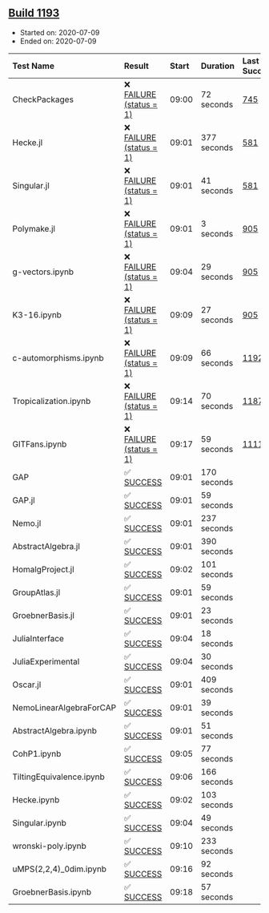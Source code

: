 ## [Build 1193](https://oscarci.mathematik.uni-kl.de/job/oscar-julia-1.4/1193/)

* Started on: 2020-07-09
* Ended on: 2020-07-09

| Test Name    | Result | Start | Duration | Last Success | First Failure |
|:-------------|:-------|:------|:---------|:-------------|:--------------|
| CheckPackages | ❌ [FAILURE (status = 1)](https://oscarci.mathematik.uni-kl.de/job/oscar-julia-1.4/1193/artifact/logs/build-1193/CheckPackages.log) | 09:00 | 72 seconds | [745](https://oscarci.mathematik.uni-kl.de/job/oscar-julia-1.4/745/) | [746](https://oscarci.mathematik.uni-kl.de/job/oscar-julia-1.4/746/) |
| Hecke.jl | ❌ [FAILURE (status = 1)](https://oscarci.mathematik.uni-kl.de/job/oscar-julia-1.4/1193/artifact/logs/build-1193/Hecke.jl.log) | 09:01 | 377 seconds | [581](https://oscarci.mathematik.uni-kl.de/job/oscar-julia-1.4/581/) | [582](https://oscarci.mathematik.uni-kl.de/job/oscar-julia-1.4/582/) |
| Singular.jl | ❌ [FAILURE (status = 1)](https://oscarci.mathematik.uni-kl.de/job/oscar-julia-1.4/1193/artifact/logs/build-1193/Singular.jl.log) | 09:01 | 41 seconds | [581](https://oscarci.mathematik.uni-kl.de/job/oscar-julia-1.4/581/) | [582](https://oscarci.mathematik.uni-kl.de/job/oscar-julia-1.4/582/) |
| Polymake.jl | ❌ [FAILURE (status = 1)](https://oscarci.mathematik.uni-kl.de/job/oscar-julia-1.4/1193/artifact/logs/build-1193/Polymake.jl.log) | 09:01 | 3 seconds | [905](https://oscarci.mathematik.uni-kl.de/job/oscar-julia-1.4/905/) | [907](https://oscarci.mathematik.uni-kl.de/job/oscar-julia-1.4/907/) |
| g-vectors.ipynb | ❌ [FAILURE (status = 1)](https://oscarci.mathematik.uni-kl.de/job/oscar-julia-1.4/1193/artifact/logs/build-1193/g-vectors.ipynb.log) | 09:04 | 29 seconds | [905](https://oscarci.mathematik.uni-kl.de/job/oscar-julia-1.4/905/) | [907](https://oscarci.mathematik.uni-kl.de/job/oscar-julia-1.4/907/) |
| K3-16.ipynb | ❌ [FAILURE (status = 1)](https://oscarci.mathematik.uni-kl.de/job/oscar-julia-1.4/1193/artifact/logs/build-1193/K3-16.ipynb.log) | 09:09 | 27 seconds | [905](https://oscarci.mathematik.uni-kl.de/job/oscar-julia-1.4/905/) | [907](https://oscarci.mathematik.uni-kl.de/job/oscar-julia-1.4/907/) |
| c-automorphisms.ipynb | ❌ [FAILURE (status = 1)](https://oscarci.mathematik.uni-kl.de/job/oscar-julia-1.4/1193/artifact/logs/build-1193/c-automorphisms.ipynb.log) | 09:09 | 66 seconds | [1192](https://oscarci.mathematik.uni-kl.de/job/oscar-julia-1.4/1192/) | [1193](https://oscarci.mathematik.uni-kl.de/job/oscar-julia-1.4/1193/) |
| Tropicalization.ipynb | ❌ [FAILURE (status = 1)](https://oscarci.mathematik.uni-kl.de/job/oscar-julia-1.4/1193/artifact/logs/build-1193/Tropicalization.ipynb.log) | 09:14 | 70 seconds | [1187](https://oscarci.mathematik.uni-kl.de/job/oscar-julia-1.4/1187/) | [1188](https://oscarci.mathematik.uni-kl.de/job/oscar-julia-1.4/1188/) |
| GITFans.ipynb | ❌ [FAILURE (status = 1)](https://oscarci.mathematik.uni-kl.de/job/oscar-julia-1.4/1193/artifact/logs/build-1193/GITFans.ipynb.log) | 09:17 | 59 seconds | [1111](https://oscarci.mathematik.uni-kl.de/job/oscar-julia-1.4/1111/) | [1112](https://oscarci.mathematik.uni-kl.de/job/oscar-julia-1.4/1112/) |
| GAP | ✅ [SUCCESS](https://oscarci.mathematik.uni-kl.de/job/oscar-julia-1.4/1193/artifact/logs/build-1193/GAP.log) | 09:01 | 170 seconds |  |  |
| GAP.jl | ✅ [SUCCESS](https://oscarci.mathematik.uni-kl.de/job/oscar-julia-1.4/1193/artifact/logs/build-1193/GAP.jl.log) | 09:01 | 59 seconds |  |  |
| Nemo.jl | ✅ [SUCCESS](https://oscarci.mathematik.uni-kl.de/job/oscar-julia-1.4/1193/artifact/logs/build-1193/Nemo.jl.log) | 09:01 | 237 seconds |  |  |
| AbstractAlgebra.jl | ✅ [SUCCESS](https://oscarci.mathematik.uni-kl.de/job/oscar-julia-1.4/1193/artifact/logs/build-1193/AbstractAlgebra.jl.log) | 09:01 | 390 seconds |  |  |
| HomalgProject.jl | ✅ [SUCCESS](https://oscarci.mathematik.uni-kl.de/job/oscar-julia-1.4/1193/artifact/logs/build-1193/HomalgProject.jl.log) | 09:02 | 101 seconds |  |  |
| GroupAtlas.jl | ✅ [SUCCESS](https://oscarci.mathematik.uni-kl.de/job/oscar-julia-1.4/1193/artifact/logs/build-1193/GroupAtlas.jl.log) | 09:01 | 59 seconds |  |  |
| GroebnerBasis.jl | ✅ [SUCCESS](https://oscarci.mathematik.uni-kl.de/job/oscar-julia-1.4/1193/artifact/logs/build-1193/GroebnerBasis.jl.log) | 09:01 | 23 seconds |  |  |
| JuliaInterface | ✅ [SUCCESS](https://oscarci.mathematik.uni-kl.de/job/oscar-julia-1.4/1193/artifact/logs/build-1193/JuliaInterface.log) | 09:04 | 18 seconds |  |  |
| JuliaExperimental | ✅ [SUCCESS](https://oscarci.mathematik.uni-kl.de/job/oscar-julia-1.4/1193/artifact/logs/build-1193/JuliaExperimental.log) | 09:04 | 30 seconds |  |  |
| Oscar.jl | ✅ [SUCCESS](https://oscarci.mathematik.uni-kl.de/job/oscar-julia-1.4/1193/artifact/logs/build-1193/Oscar.jl.log) | 09:01 | 409 seconds |  |  |
| NemoLinearAlgebraForCAP | ✅ [SUCCESS](https://oscarci.mathematik.uni-kl.de/job/oscar-julia-1.4/1193/artifact/logs/build-1193/NemoLinearAlgebraForCAP.log) | 09:01 | 39 seconds |  |  |
| AbstractAlgebra.ipynb | ✅ [SUCCESS](https://oscarci.mathematik.uni-kl.de/job/oscar-julia-1.4/1193/artifact/logs/build-1193/AbstractAlgebra.ipynb.log) | 09:01 | 51 seconds |  |  |
| CohP1.ipynb | ✅ [SUCCESS](https://oscarci.mathematik.uni-kl.de/job/oscar-julia-1.4/1193/artifact/logs/build-1193/CohP1.ipynb.log) | 09:05 | 77 seconds |  |  |
| TiltingEquivalence.ipynb | ✅ [SUCCESS](https://oscarci.mathematik.uni-kl.de/job/oscar-julia-1.4/1193/artifact/logs/build-1193/TiltingEquivalence.ipynb.log) | 09:06 | 166 seconds |  |  |
| Hecke.ipynb | ✅ [SUCCESS](https://oscarci.mathematik.uni-kl.de/job/oscar-julia-1.4/1193/artifact/logs/build-1193/Hecke.ipynb.log) | 09:02 | 103 seconds |  |  |
| Singular.ipynb | ✅ [SUCCESS](https://oscarci.mathematik.uni-kl.de/job/oscar-julia-1.4/1193/artifact/logs/build-1193/Singular.ipynb.log) | 09:04 | 49 seconds |  |  |
| wronski-poly.ipynb | ✅ [SUCCESS](https://oscarci.mathematik.uni-kl.de/job/oscar-julia-1.4/1193/artifact/logs/build-1193/wronski-poly.ipynb.log) | 09:10 | 233 seconds |  |  |
| uMPS(2,2,4)_0dim.ipynb | ✅ [SUCCESS](https://oscarci.mathematik.uni-kl.de/job/oscar-julia-1.4/1193/artifact/logs/build-1193/uMPS-2-2-4-_0dim.ipynb.log) | 09:16 | 92 seconds |  |  |
| GroebnerBasis.ipynb | ✅ [SUCCESS](https://oscarci.mathematik.uni-kl.de/job/oscar-julia-1.4/1193/artifact/logs/build-1193/GroebnerBasis.ipynb.log) | 09:18 | 57 seconds |  |  |
